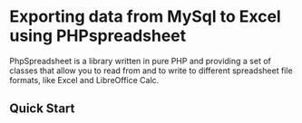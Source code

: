 # Exporting data from MySql to Excel using PHPspreadsheet

PhpSpreadsheet is a library written in pure PHP and providing a set of classes that allow you to read from and to write to different spreadsheet file formats, like Excel and LibreOffice Calc.


## Quick Start
